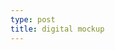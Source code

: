 ```yaml
---
type: post
title: digital mockup
--- 
```

<style type="text/css">
.image-left {
  display: block;
  margin-left: auto;
  margin-right: auto;
  float: right;


In transitioning from paper to digital mock-up, we had to decide what feedback made the most sense to apply. We decided to focus on our tasks, and things that supported our tasks. We decided to not do the following functions because they were outside the scope of our tasks: 

* Amazon-esque review feedback organization (UT2)
* Allow curators to design their own graphs based on data (UT2)
* Store art in a "future exhibits" collection (UT2)
* Notes function (UT2)
* Data collection that provides context (UT3) 

### Overview 

![Log In or Sign Up](/museum-experience/images/prototyping/digital_mockup/log-in.jpg.png){:height="30%" width="30%"} ![Home Screen with User Menu](/museum-experience/images/prototyping/digital_mockup/home-menu.jpg.png){:height="30%" width="30%"} ![Home Screen](/museum-experience/images/prototyping/digital_mockup/home-screen.jpg.png){:height="30%" width="30%"} ![Exhibit Analytics](/museum-experience/images/prototyping/digital_mockup/exhibit-analytics.jpg.png){:height="30%" width="30%"} ![Overall Headdress Analytics](/museum-experience/images/prototyping/digital_mockup/overall-object-analytics.png){:height="30%" width="30%"} ![Overall Jacket Analytics](/museum-experience/images/prototyping/digital_mockup/object-analytics-two.png){:height="30%" width="30%"}
![Overall Headdress Analytics with Help](/museum-experience/images/prototyping/digital_mockup/overall-object-analytics-information.png){:height="30%" width="30%"} ![Overall Jacket Analytics with Help](/museum-experience/images/prototyping/digital_mockup/object-analytics-two-information.png){:height="30%" width="30%"} ![All Feedback](/museum-experience/images/prototyping/digital_mockup/exhibits-all-responses.jpg.png){:height="30%" width="30%"} ![Questions in Feedback](/museum-experience/images/prototyping/digital_mockup/questions-all-responses.jpg.png){:height="30%" width="30%"} 
![Preview Question](/museum-experience/images/prototyping/digital_mockup/respond-ignore-question.jpg.png){:height="30%" width="30%"} ![Respond](/museum-experience/images/prototyping/digital_mockup/reply-to-question.jpg.png){:height="30%" width="30%"} ![Response Sent!](/museum-experience/images/prototyping/digital_mockup/you-replied.jpg.png){:height="50%" width="30%"}

### Detailed Images

#### Task 1 [Find Exhibit Graphs/Analytics](https://github.com/londonmeanswild/museum-experience/blob/master/_posts/2018-11-08-usability-review.md#task-1-find-exhibit-graphsanalytics)

![Home screen](/museum-experience/images/prototyping/digital_mockup/home-screen.jpg.png){:height="40%" width="40%"} 

The user starts at the home screen. They then have a couple options from here: click the all feedback button, or click one of the exhibits listed on the bottom half of the screen. Let’s first assume they click one of the exhibits. They will then be taken to the analytics for the exhibit they clicked, showing both the overall analytics for the exhibit and an alphabetically organized set of the artwork in that exhibit. 

![Exhibit Analytics](/museum-experience/images/prototyping/digital_mockup/exhibit-analytics.jpg.png){:height="40%" width="40%"} 

The graphs from the overall analytics are based on what we found are the most important and feasible pieces of information (feasible based on assuming we have visitor feedback data available, and important based on discussion with a curator). 

![Overall Headdress Analytics](/museum-experience/images/prototyping/digital_mockup/overall-object-analytics.png){:height="40%" width="40%"}

![Overall Jacket Analytics](/museum-experience/images/prototyping/digital_mockup/object-analytics-two.png){:height="40%" width="40%"}

Let's assume the user then clicks on a specfic peice of artwork. They will then be taken to the artwork analytics page which shows the piece of art, and the same graphs, except using data for that specific piece work. Additionally, the emotional distribution graph might be confusing since negative emotion may seem like a bad thing, so there is a help button to explain that this might not be the case. 

![Overall Headdress Analytics with Help](/museum-experience/images/prototyping/digital_mockup/overall-object-analytics-information.png){:height="40%" width="40%"} ![Overall Jacket Analytics with Help](/museum-experience/images/prototyping/digital_mockup/object-analytics-two-information.png){:height="40%" width="40%"}



#### Task 2 [Connecting Curators with Museum Visitors](https://github.com/londonmeanswild/museum-experience/blob/master/_posts/2018-11-08-usability-review.md#task-2-connecting-curators-with-museum-visitors)

Now let's assume users click the home button to get back to the home page. 

![Home Screen](/museum-experience/images/prototyping/digital_mockup/home-screen.jpg.png){:height="40%" width="40%"} 

Let’s now assume they click the all feedback button. They will then be taken to the all feedback screen which will show them all visitor feedback from most recent to least recent, categorized by exhibit. 

![All Feedback](/museum-experience/images/prototyping/digital_mockup/exhibits-all-responses.jpg.png){:height="40%" width="40%"}

We have also determined that there are 3 types of comments: questions, suggestions (not a question, but comment implies that action should be taken), and general comments (comments that don't imply action should be taken). The user can then click one of the checkboxes in order to make certain types of questions appear or disappear based on what they want to see. 

![Questions in Feedback](/museum-experience/images/prototyping/digital_mockup/questions-all-responses.jpg.png){:height="40%" width="40%"}

Let's assume a user now wants to reply to a question, so they click reply ("ignored" and "replied" are also still clickable, and take you to the same screen). They will then be taken to a response preview screen where they can see the exhibit/artwork and the full question. The curator can see responses from previous curators, edit those responses, ignore the question (which will mark the question as ignored), or respond to the question.

![Preview Question](/museum-experience/images/prototyping/digital_mockup/respond-ignore-question.jpg.png){:height="40%" width="40%"}

Let's assume the user clicks respond. Now they will see a response screen and be able to type and submit their response. 

![Respond](/museum-experience/images/prototyping/digital_mockup/reply-to-question.jpg.png){:height="40%" width="40%"} ![Response Sent!](/museum-experience/images/prototyping/digital_mockup/you-replied.jpg.png){:height="40%" width="40%"}

}
</style>
